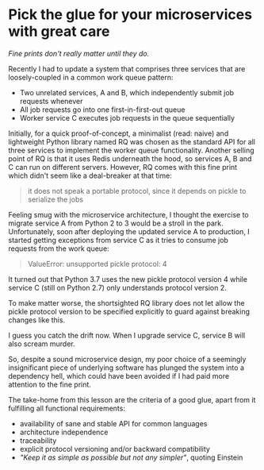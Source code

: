 # Pick the glue for your microservices with great care

*Fine prints don't really matter until they do.*

Recently I had to update a system that comprises three services that are loosely-coupled in a common work queue pattern:
- Two unrelated services, A and B, which independently submit job requests whenever
- All job requests go into one first-in-first-out queue
- Worker service C executes job requests in the queue sequentially

Initially, for a quick proof-of-concept, a minimalist (read: naive) and lightweight Python library named RQ was chosen 
as the standard API for all three services to implement the worker queue functionality. Another selling point of RQ is
that it uses Redis underneath the hood, so services A, B and C can run on different servers. However, RQ comes with 
this fine print which didn't seem like a deal-breaker at that time:
> it does not speak a portable protocol, since it depends on pickle to serialize the jobs

Feeling smug with the microservice architecture, I thought the exercise to migrate service A from Python 2 to 3 
would be a stroll in the park. Unfortunately, soon after deploying the updated service A to production, I started getting exceptions from service C 
as it tries to consume job requests from the work queue:
> ValueError: unsupported pickle protocol: 4

It turned out that Python 3.7 uses the new pickle protocol version 4 while service C (still on Python 2.7) 
only understands protocol version 2.

To make matter worse, the shortsighted RQ library does not let allow the pickle protocol version to be specified explicitly 
to guard against breaking changes like this.

I guess you catch the drift now. When I upgrade service C, service B will also scream murder.

So, despite a sound microservice design, my poor choice of a seemingly insignificant piece of underlying software has plunged 
the system into a dependency hell, which could have been avoided if I had paid more attention to the fine print.

The take-home from this lesson are the criteria of a good glue, apart from it fulfilling all functional requirements:
- availability of sane and stable API for common languages
- architecture independence
- traceability
- explicit protocol versioning and/or backward compatibility
- *"Keep it as simple as possible but not any simpler"*, quoting Einstein
